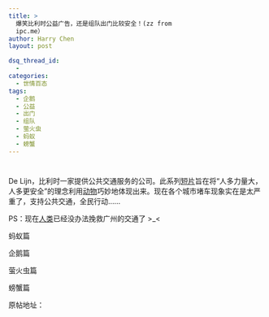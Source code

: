 ```yaml
---
title: >
  爆笑比利时公益广告，还是组队出门比较安全！(zz from
  ipc.me）
author: Harry Chen
layout: post

dsq_thread_id:
  - 
categories:
  - 世情百态
tags:
  - 企鹅
  - 公益
  - 出门
  - 组队
  - 萤火虫
  - 蚂蚁
  - 螃蟹
---
```

# 

  De Lijn，比利时一家提供公共交通服务的公司。此系列[短片][1]旨在将“人多力量大，人多更安全”的理念利用[动物][2]巧妙地体现出来。现在各个城市堵车现象实在是太严重了，支持公共交通，全民行动……

  PS：现在[人类][3]已经没办法挽救广州的交通了 >_<

  蚂蚁篇

  企鹅篇

  萤火虫篇

  螃蟹篇

  原帖地址：

  [1]: http://www.ipc.me/tag/%E7%9F%AD%E7%89%87
  [2]: http://www.ipc.me/tag/%E5%8A%A8%E7%89%A9
  [3]: http://www.ipc.me/tag/%E4%BA%BA%E7%B1%BB
